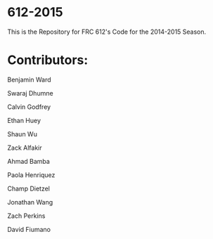 612-2015
========
This is the Repository for FRC 612's Code for the 2014-2015 Season.

Contributors:
=============

Benjamin Ward

Swaraj Dhumne

Calvin Godfrey

Ethan Huey

Shaun Wu

Zack Alfakir

Ahmad Bamba

Paola Henriquez

Champ Dietzel

Jonathan Wang

Zach Perkins

David Fiumano

